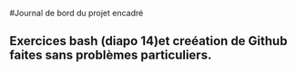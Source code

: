 #Journal de bord du projet encadré

## Exercices bash (diapo 14)et creéation de Github faites sans problèmes particuliers.